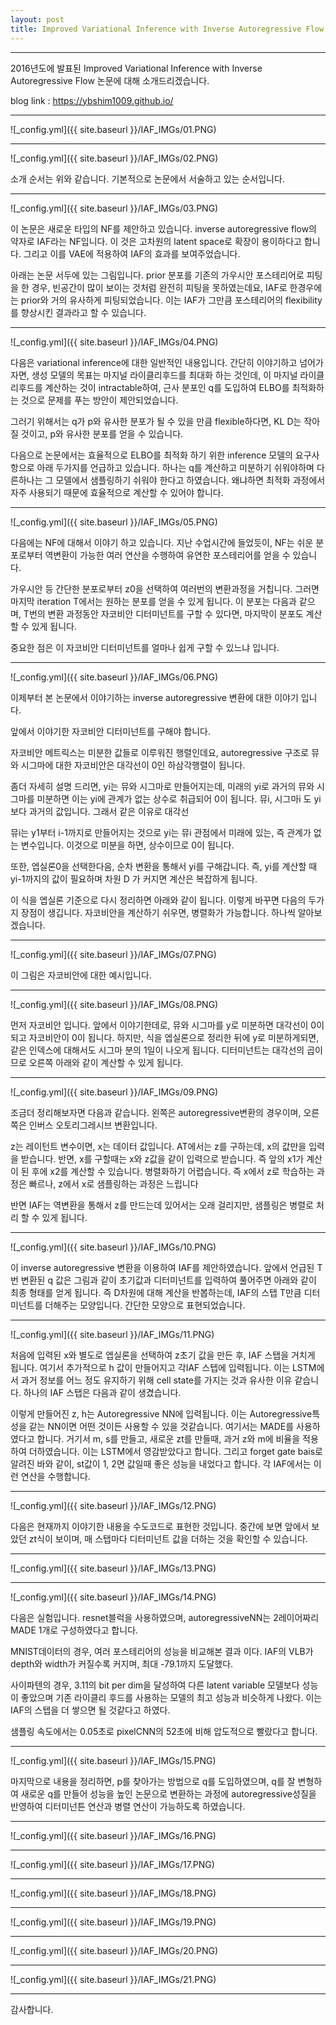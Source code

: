 ```yaml
---
layout: post
title: Improved Variational Inference with Inverse Autoregressive Flow
---
```


***
2016년도에 발표된 Improved Variational Inference with Inverse Autoregressive Flow 논문에 대해 소개드리겠습니다.

blog link : https://ybshim1009.github.io/

***

![_config.yml]({{ site.baseurl }}/IAF_IMGs/01.PNG)

***

![_config.yml]({{ site.baseurl }}/IAF_IMGs/02.PNG)

소개 순서는 위와 같습니다. 기본적으로 논문에서 서술하고 있는 순서입니다.

***

![_config.yml]({{ site.baseurl }}/IAF_IMGs/03.PNG)

이 논문은 새로운 타입의 NF를 제안하고 있습니다. inverse autoregressive flow의 약자로 IAF라는 NF입니다.
이 것은 고차원의 latent space로 확장이 용이하다고 합니다.
그리고 이를 VAE에 적용하여 IAF의 효과를 보여주었습니다.

아래는 논문 서두에 있는 그림입니다. prior 분포를 기존의 가우시안 포스테리어로 피팅을 한 경우, 빈공간이 많이 보이는 것처럼
완전히 피팅을 못하였는데요, IAF로 한경우에는 prior와 거의 유사하게 피팅되었습니다. 
이는 IAF가 그만큼 포스테리어의 flexibility를 향상시킨 결과라고 할 수 있습니다. 

***

![_config.yml]({{ site.baseurl }}/IAF_IMGs/04.PNG)

다음은 variational inference에 대한 일반적인 내용입니다. 간단히 이야기하고 넘어가자면,
생성 모델의 목표는 마지널 라이클리후드를 최대화 하는 것인데,
이 마지널 라이클리후드를 계산하는 것이 intractable하여, 
근사 분포인 q를 도입하여 ELBO를 최적화하는 것으로 문제를 푸는 방안이 제안되었습니다.

그러기 위해서는 q가 p와 유사한 분포가 될 수 있을 만큼 flexible하다면, 
KL D는 작아질 것이고, p와 유사한 분포를 얻을 수 있습니다.

다음으로 논문에서는 
효율적으로 ELBO를 최적화 하기 위한 inference 모델의 요구사항으로 아래 두가지를 언급하고 있습니다.
하나는 q를 계산하고 미분하기 쉬워야하며
다른하나는 그 모델에서 샘플링하기 쉬워야 한다고 하였습니다.
왜냐하면 최적화 과정에서 자주 사용되기 때문에 효율적으로 계산할 수 있어야 합니다.

***

![_config.yml]({{ site.baseurl }}/IAF_IMGs/05.PNG)

다음에는 NF에 대해서 이야기 하고 있습니다.
지난 수업시간에 들었듯이, NF는 쉬운 분포로부터 역변환이 가능한 여러 연산을 수행하여 유연한 포스테리어를 얻을 수 있습니다.

가우시안 등 간단한 분포로부터 z0을 선택하여 여러번의 변환과정을 거칩니다.
그러면 마지막 iteration T에서는 원하는 분포를 얻을 수 있게 됩니다.
이 분포는 다음과 같으며, T번의 변환 과정동안 자코비안 디터미넌트를 구할 수 있다면, 
마지막이 분포도 계산할 수 있게 됩니다.

중요한 점은 이 자코비안 디터미넌트를 얼마나 쉽게 구할 수 있느냐 입니다.

***

![_config.yml]({{ site.baseurl }}/IAF_IMGs/06.PNG)

이제부터 본 논문에서 이야기하는 inverse autoregressive 변환에 대한 이야기 입니다.

앞에서 이야기한 자코비안 디터미넌트를 구해야 합니다.

자코비안 메트릭스는 미분한 값들로 이루워진 행렬인데요,
autoregressive 구조로 뮤와 시그마에 대한 자코비안은 대각선이 0인 하삼각행렬이 됩니다. 

좀더 자세히 설명 드리면, 
yi는 뮤와 시그마로 만들어지는데, 미래의 yi로 과거의 뮤와 시그마를 미분하면
이는 yi에 관계가 없는 상수로 취급되어 0이 됩니다.
뮤i, 시그마i 도 yi 보다 과거의 값입니다. 그래서 같은 이유로 대각선

뮤i는 y1부터 i-1까지로 만들어지는 것으로 yi는 뮤i 관점에서 미래에 있는, 즉 관계가 없는 변수입니다.
이것으로 미분을 하면, 상수이므로 0이 됩니다. 

또한, 엡실론0을 선택한다음, 순차 변환을 통해서 yi를 구해갑니다. 즉, yi를 계산할 때 yi-1까지의 값이 필요하며
차원 D 가 커지면 계산은 복잡하게 됩니다.

이 식을 엡실론 기준으로 다시 정리하면 아래와 같이 됩니다. 
이렇게 바꾸면 다음의 두가지 장점이 생깁니다. 자코비안을 계산하기 쉬우면, 병렬화가 가능합니다.
하나씩 알아보겠습니다.

***

![_config.yml]({{ site.baseurl }}/IAF_IMGs/07.PNG)

이 그림은 자코비안에 대한 예시입니다.

***

![_config.yml]({{ site.baseurl }}/IAF_IMGs/08.PNG)

먼저 자코비안 입니다. 
앞에서 이야기한데로, 뮤와 시그마를 y로 미분하면 대각선이 0이 되고 자코비안이 0이 됩니다.
하지만, 식을 엡실론으로 정리한 뒤에 y로 미분하게되면, 같은 인덱스에 대해서도 시그마 분의 1일이 나오게 됩니다.
디터미넌트는 대각선의 곱이므로 오른쪽 아래와 같이 계산할 수 있게 됩니다.

***

![_config.yml]({{ site.baseurl }}/IAF_IMGs/09.PNG)

조금더 정리해보자면 다음과 같습니다.
왼쪽은 autoregressive변환의 경우이며, 오른쪽은 인버스 오토리그레시브 변환입니다.

z는 레이턴트 변수이면, x는 데이터 값입니다.
AT에서는 z를 구하는데, x의 값만을 입력을 받습니다.
반면, x를 구할때는 x와 z값을 같이 입력으로 받습니다. 즉 앞의 x1가 계산이 된 후에 x2를 계산할 수 있습니다.
병렬화하기 어렵습니다.
즉 x에서 z로 학습하는 과정은 빠르나, z에서 x로 샘플링하는 과정은 느립니다

반면 IAF는 역변환을 통해서 z를 만드는데 있어서는 오래 걸리지만, 샘플링은 병렬로 처리 할 수 있게 됩니다. 

***

![_config.yml]({{ site.baseurl }}/IAF_IMGs/10.PNG)

이 inverse autoregressive 변환을 이용하여 IAF를 제안하였습니다.
앞에서 언급된 T번 변환된 q 값은 그림과 같이 초기값과 디터미넌트를 입력하여 풀어주면
아래와 같이 최종 형태를 얻게 됩니다.
즉 D차원에 대해 계산을 반봅하는데, IAF의 스탭 T만큼 디터미넌트를 더해주는 모양입니다.
간단한 모양으로 표현되었습니다.

***

![_config.yml]({{ site.baseurl }}/IAF_IMGs/11.PNG)

처음에 입력된 x와 별도로 엡실론을 선택하여 z초기 값을 만든 후, IAF 스탭을 거치게 됩니다.
여기서 추가적으로 h 값이 만들어지고 각IAF 스텝에 입력됩니다. 
이는 LSTM에서 과거 정보를 어느 정도 유지하기 위해 cell state를 가지는 것과 유사한 이유 같습니다.
하나의 IAF 스탭은 다음과 같이 생겼습니다.

이렇게 만들어진 z, h는 Autoregressive NN에 입력됩니다. 이는 Autoregressive특성을 같는 NN이면 어떤 것이든 사용할 수 있을 것같습니다.
여기서는 MADE를 사용하였다고 합니다. 
거기서 m, s를 만들고, 새로운 zt를 만들때, 과거 z와 m에 비율을 적용하여 더하였습니다. 
이는 LSTM에서 영감받았다고 합니다. 그리고 forget gate bais로 알려진 바와 같이, st값이 1, 2면 값일때 좋은 성능을 내었다고 합니다.
각 IAF에서는 이런 연산을 수행합니다.

***

![_config.yml]({{ site.baseurl }}/IAF_IMGs/12.PNG)

다음은 현재까지 이야기한 내용을 수도코드로 표현한 것입니다.
중간에 보면 앞에서 보았던 zt식이 보이며, 매 스탭마다 디터미넌트 값을 더하는 것을 확인할 수 있습니다.

***

![_config.yml]({{ site.baseurl }}/IAF_IMGs/13.PNG)


***

![_config.yml]({{ site.baseurl }}/IAF_IMGs/14.PNG)

다음은 실험입니다.
resnet블럭을 사용하였으며, autoregressiveNN는 2레이어짜리 MADE 1개로 구성하였다고 합니다.

MNIST데이터의 경우,
여러 포스테리어의 성능을 비교해본 결과 이다. IAF의 VLB가 depth와 width가 커질수록 커지며, 최대 -79.1까지 도달했다. 

사이파텐의 경우, 3.11의 bit per dim을 달성하여 다른 latent variable 모델보다 성능이 좋았으며
기존 라이클리 후드를 사용하는 모델의 최고 성능과 비슷하게 나왔다. 이는 IAF의 스텝을 더 쌓으면 될 것같다고 하였다.

샘플링 속도에서는 0.05초로 pixelCNN의 52초에 비해 압도적으로 빨랐다고 합니다.

***

![_config.yml]({{ site.baseurl }}/IAF_IMGs/15.PNG)

마지막으로 내용을 정리하면, p를 찾아가는 방법으로 q를 도입하였으며, q를 잘 변형하여 새로운 q를 만들어 성능을 높인 논문으로
변환하는 과정에 autoregressive성질을 반영하여 디터미넌튼 연산과 병렬 연산이 가능하도록 하였습니다.

***

![_config.yml]({{ site.baseurl }}/IAF_IMGs/16.PNG)

***

![_config.yml]({{ site.baseurl }}/IAF_IMGs/17.PNG)

***

![_config.yml]({{ site.baseurl }}/IAF_IMGs/18.PNG)

***

![_config.yml]({{ site.baseurl }}/IAF_IMGs/19.PNG)

***

![_config.yml]({{ site.baseurl }}/IAF_IMGs/20.PNG)

***

![_config.yml]({{ site.baseurl }}/IAF_IMGs/21.PNG)

***

감사합니다.

